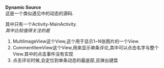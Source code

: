 **Dynamic Source**  
这是一个类似遇见中的动态的源码.

其中只有一个Activity-MainActivity.   
*其中比较值得关注的是*    
1.	MultiImageView这个View,这个用于显示1~N张图片的一个View.   
2.	CommentItemView这个View,用来显示单条评论,其中可以点击名字与整个View.其中的点击事件没有实现   
3.	点击评论时候,会定位到单条动态的最底部,且弹出键盘
 
